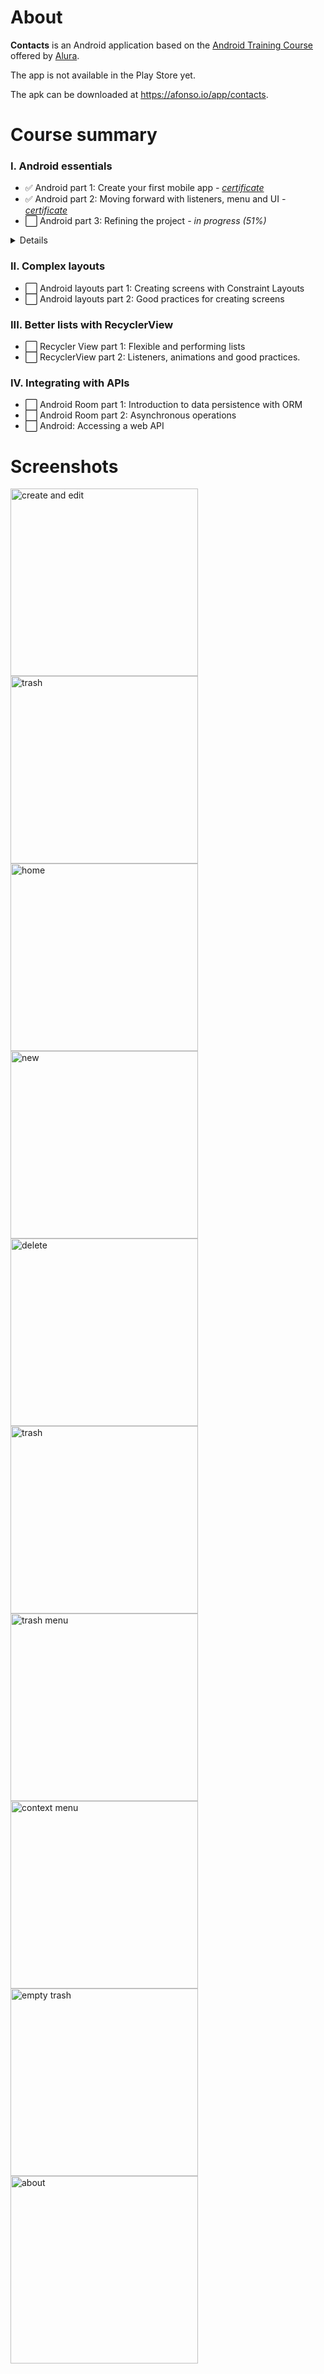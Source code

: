 # About

**Contacts** is an Android application based on the [Android Training Course](https://cursos.alura.com.br/formacao-android) offered by [Alura](https://www.alura.com.br).

The app is not available in the Play Store yet.

The apk can be downloaded at https://afonso.io/app/contacts.


# Course summary

### I. Android essentials

- ✅ Android part 1: Create your first mobile app _- [certificate](https://cursos.alura.com.br/certificate/7ec88e25-aeae-4cb7-820e-5c2197bdd708)_
- ✅ Android part 2: Moving forward with listeners, menu and UI _- [certificate](https://cursos.alura.com.br/certificate/025b4c07-e8a5-4405-9060-65a33f2e13b8)_
- ⬜️ Android part 3: Refining the project _- in progress (51%)_

<details>
  <summary>Details</summary>
  
  * **Android part 1: Create your first mobile app**
    * Understand what Android is and its platform
    * Learn how to create and develop Apps from Android Studio
    * Know what an Activity is and how we use it on Android
    * Implement screens via visual editor or source code
    * Apply actions to visual components through listeners
    * Know the concepts about Activities life cycle
    * Refactor the code with good programming practices

  * **Android part 2: Moving forward with listeners, menu and UI**
    * Learn how to implement listeners in AdapterViews
    * Explore and create logs for the Android device
    * Transfer data between Activities
    * Implement changing and removing behaviors from a list
    * Use context menu in views
    * Understand how to handle screens with a lot of visual content
    * Insert options menu to improve user experience
    
  * **Android part 3: Refining the project**
    * Implement a custom layout for an AdapterView
    * Understand and use the Android Framework Application entity
    * Interact with the user through dialogs
    * Analyze possible improvements in the project through the code inspector
    * Understand and resolve topics presented in the code inspection result
    
</details>


### II. Complex layouts

- ⬜️ Android layouts part 1: Creating screens with Constraint Layouts
- ⬜️ Android layouts part 2: Good practices for creating screens


### III. Better lists with RecyclerView

- ⬜️ Recycler View part 1: Flexible and performing lists
- ⬜️ RecyclerView part 2: Listeners, animations and good practices.


### IV. Integrating with APIs

- ⬜️ Android Room part 1: Introduction to data persistence with ORM
- ⬜️ Android Room part 2: Asynchronous operations
- ⬜️ Android: Accessing a web API


# Screenshots

<div style="float:left;">
  <img src="https://static.afonso.io/contacts/screenshots/create-edit-20200910-2.gif" alt="create and edit" width="300">
  <img src="https://static.afonso.io/contacts/screenshots/trash-20200910.gif" alt="trash" width="300">
</div>

<hr>

<div style="float:left;">
  <img src="https://static.afonso.io/contacts/screenshots/1599707204.png" alt="home" width="300">
  <img src="https://static.afonso.io/contacts/screenshots/1599707310.png" alt="new" width="300">
  <img src="https://static.afonso.io/contacts/screenshots/1599707226.png" alt="delete" width="300">
  <img src="https://static.afonso.io/contacts/screenshots/1599707233.png" alt="trash" width="300">
  <img src="https://static.afonso.io/contacts/screenshots/1599707239.png" alt="trash menu" width="300">
  <img src="https://static.afonso.io/contacts/screenshots/1599707661.png" alt="context menu" width="300">
  <img src="https://static.afonso.io/contacts/screenshots/1599707241.png" alt="empty trash" width="300">
  <img src="https://static.afonso.io/contacts/screenshots/1599707322.png" alt="about" width="300">
</div>
